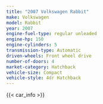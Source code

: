 ```yaml
---
title: "2007 Volkswagen Rabbit"
make: Volkswagen
model: Rabbit
year: 2007
engine-fuel-type: regular unleaded
engine-hp: 150
engine-cylinders: 5
transmission-type: Automatic
driven-wheels: Front wheel drive
number-of-doors: 4
market-category: Hatchback
vehicle-size: Compact
vehicle-style: 4dr Hatchback
---
```


{{< car_info >}}
